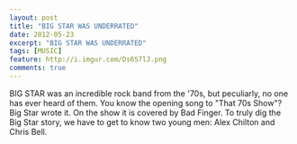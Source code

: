```yaml
---
layout: post
title: "BIG STAR WAS UNDERRATED"
date: 2012-05-23
excerpt: "BIG STAR WAS UNDERRATED"
tags: [MUSIC]
feature: http://i.imgur.com/Ds6S7lJ.png
comments: true
---
```


BIG STAR was an incredible rock band from the '70s, but peculiarly, no one has ever heard of them. You know the opening song to "That 70s Show"? Big Star wrote it. On the show it is covered by Bad Finger. To truly dig the Big Star story, we have to get to know two young men: Alex Chilton and Chris Bell.
